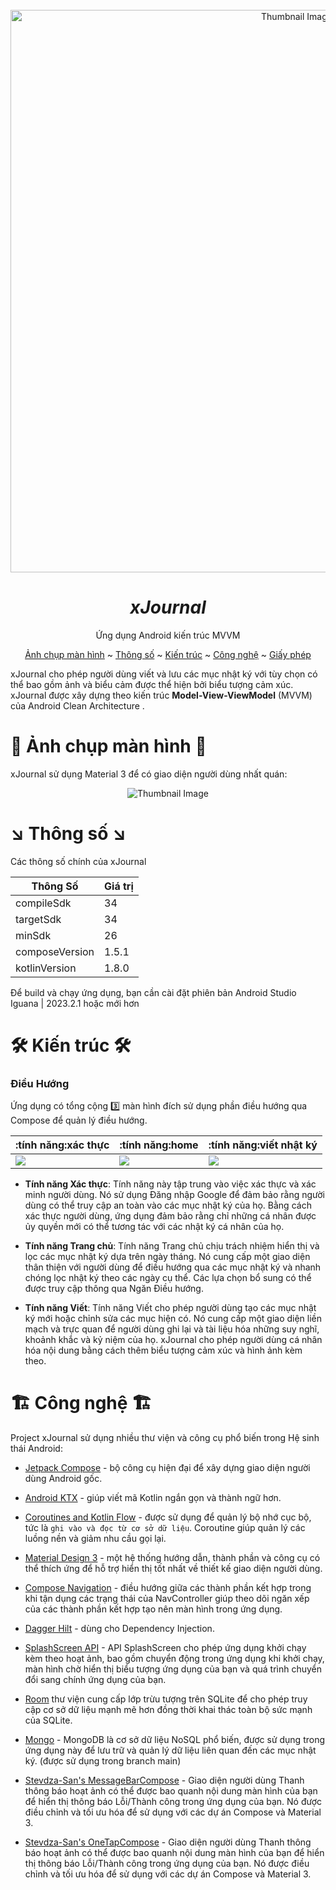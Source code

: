 <br />
<div align="center">
  <a href="https://github.com/othneildrew/Best-README-Template">
    <img height="900" width="900" src="https://i.postimg.cc/rmY4gqT4/image.png" alt="Thumbnail Image">
  </a>

<h1 align = "center">
<b><i>xJournal</i></b>
</h1>

  <p align="center">
    Ứng dụng Android kiến trúc MVVM 
    <br />


  
[Ảnh chụp màn hình](#camera_flash-screenshots-camera_flash) ~
[Thông số](#arrow_lower_right-deployment-arrow_lower_right) ~
[Kiến trúc](#hammer_and_wrench-architecture-hammer_and_wrench) ~
[Công nghệ](#building_construction-tech-stack-building_construction) ~ 
[Giấy phép](#scroll-giay-phep-scroll)  
 
</div>
    
xJournal cho phép người dùng viết và lưu các mục nhật ký với tùy chọn có thể bao gồm ảnh và biểu cảm được thể hiện bởi biểu tượng cảm xúc.
xJournal được xây dựng theo kiến trúc **Model-View-ViewModel** (MVVM) của Android Clean Architecture .

# :camera_flash: **Ảnh chụp màn hình** :camera_flash:

xJournal sử dụng Material 3 để có giao diện người dùng nhất quán:

<p align="center">
<img src="https://i.postimg.cc/bJMWpRmG/x-Journal-Demo.png" alt="Thumbnail Image">
<!-- <img img width="200" height="400" src="./readme-assets/screenshots/screen_1.png"> &nbsp;&nbsp;&nbsp;&nbsp;
<img img width="200" height="400" src="./readme-assets/screenshots/screen_2.png"> &nbsp;&nbsp;&nbsp;&nbsp;   
<img img width="200" height="400" src="./readme-assets/screenshots/screen_3.png"> &nbsp;&nbsp;&nbsp;&nbsp;  -->

</p>



# :arrow_lower_right: **Thông số** :arrow_lower_right:
Các thông số chính của xJournal

| Thông Số       | Giá trị |
|----------------|---------|
| compileSdk     | 34      |
| targetSdk      | 34      |
| minSdk         | 26      |
| composeVersion | 1.5.1   |
| kotlinVersion  | 1.8.0   |

Để build và chạy ứng dụng, bạn cần cài đặt phiên bản Android Studio Iguana | 2023.2.1 hoặc mới hơn
# :hammer_and_wrench: **Kiến trúc** :hammer_and_wrench:

### Điều Hướng
Ứng dụng có tổng cộng :three: màn hình đích sử dụng phần điều hướng qua Compose để quản lý điều hướng.

| :tính năng:xác thực                | :tính năng:home                       | :tính năng:viết nhật ký           |
|-------------------------------------|-------------------------------------|-------------------------------------|
| <img src = "https://i.postimg.cc/KY5HQQkk/auth.jpg"> | <img src = "https://i.postimg.cc/4yY2fg8V/home.jpg"> | <img src = "https://i.postimg.cc/3rqbLkRB/write.jpg"> |


 - **Tính năng Xác thực**: Tính năng này tập trung vào việc xác thực và xác minh người dùng. Nó sử dụng Đăng nhập Google để đảm bảo rằng người dùng có thể truy cập an toàn vào các mục nhật ký của họ. Bằng cách xác thực người dùng, ứng dụng đảm bảo rằng chỉ những cá nhân được ủy quyền mới có thể tương tác với các nhật ký cá nhân của họ.

 - **Tính năng Trang chủ**: Tính năng Trang chủ chịu trách nhiệm hiển thị và lọc các mục nhật ký dựa trên ngày tháng. Nó cung cấp một giao diện thân thiện với người dùng để điều hướng qua các mục nhật ký và nhanh chóng lọc nhật ký theo các ngày cụ thể. Các lựa chọn bổ sung có thể được truy cập thông qua Ngăn Điều hướng.

 - **Tính năng Viết**: Tính năng Viết cho phép người dùng tạo các mục nhật ký mới hoặc chỉnh sửa các mục hiện có. Nó cung cấp một giao diện liền mạch và trực quan để người dùng ghi lại và tài liệu hóa những suy nghĩ, khoảnh khắc và kỷ niệm của họ. xJournal cho phép người dùng cá nhân hóa nội dung bằng cách thêm biểu tượng cảm xúc và hình ảnh kèm theo.


# :building_construction: **Công nghệ** :building_construction:

Project xJournal sử dụng nhiều thư viện và công cụ phổ biến trong Hệ sinh thái Android:

* [Jetpack Compose](https://developer.android.com/jetpack/compose) - bộ công cụ hiện đại để xây dựng giao diện người dùng Android gốc.
* [Android KTX](https://developer.android.com/kotlin/ktx) - giúp viết mã Kotlin ngắn gọn và thành ngữ hơn.

* [Coroutines and Kotlin Flow](https://kotlinlang.org/docs/reference/coroutines-overview.html) - được sử dụng để quản lý bộ nhớ cục bộ, tức là `ghi vào và đọc từ cơ sở dữ liệu`. Coroutine giúp quản lý các luồng nền và giảm nhu cầu gọi lại.
* [Material Design 3](https://m3.material.io/) - một hệ thống hướng dẫn, thành phần và công cụ có thể thích ứng để hỗ trợ hiển thị tốt nhất về thiết kế giao diện người dùng.
* [Compose Navigation](https://developer.android.com/jetpack/compose/navigation) - điều hướng giữa các thành phần kết hợp trong khi tận dụng các trạng thái của NavController giúp theo dõi ngăn xếp của các thành phần kết hợp tạo nên màn hình trong ứng dụng.
* [Dagger Hilt](https://dagger.dev/hilt/) - dùng cho Dependency Injection.
* [SplashScreen API](https://developer.android.com/develop/ui/views/launch/splash-screen) - API SplashScreen cho phép ứng dụng khởi chạy kèm theo hoạt ảnh, bao gồm chuyển động trong ứng dụng khi khởi chạy, màn hình chờ hiển thị biểu tượng ứng dụng của bạn và quá trình chuyển đổi sang chính ứng dụng của bạn.

* [Room](https://developer.android.com/topic/libraries/architecture/room) thư viện cung cấp lớp trừu tượng trên SQLite để cho phép truy cập cơ sở dữ liệu mạnh mẽ hơn đồng thời khai thác toàn bộ sức mạnh của SQLite.
* [Mongo](https://www.mongodb.com/) - MongoDB là cơ sở dữ liệu NoSQL phổ biến, được sử dụng trong ứng dụng này để lưu trữ và quản lý dữ liệu liên quan đến các mục nhật ký. (được sử dụng trong branch main)
* [Stevdza-San's MessageBarCompose](https://github.com/stevdza-san/MessageBarCompose) - Giao diện người dùng Thanh thông báo hoạt ảnh có thể được bao quanh nội dung màn hình của bạn để hiển thị thông báo Lỗi/Thành công trong ứng dụng của bạn. Nó được điều chỉnh và tối ưu hóa để sử dụng với các dự án Compose và Material 3.

* [Stevdza-San's OneTapCompose](https://github.com/stevdza-san/OneTapCompose) - Giao diện người dùng Thanh thông báo hoạt ảnh có thể được bao quanh nội dung màn hình của bạn để hiển thị thông báo Lỗi/Thành công trong ứng dụng của bạn. Nó được điều chỉnh và tối ưu hóa để sử dụng với các dự án Compose và Material 3.

